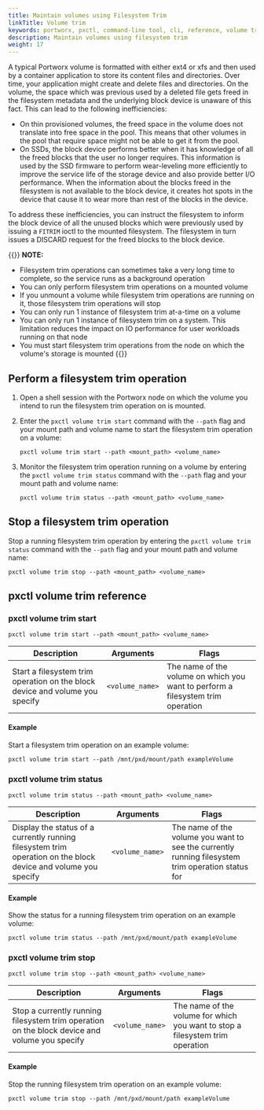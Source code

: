 ```yaml
---
title: Maintain volumes using Filesystem Trim
linkTitle: Volume trim
keywords: portworx, pxctl, command-line tool, cli, reference, volume trim, discard
description: Maintain volumes using filesystem trim
weight: 17
---
```


A typical Portworx volume is formatted with either ext4 or xfs and then used by a container application to store its content files and directories. Over time, your application might create and delete files and directories. On the volume, the space which was previous used by a deleted file gets freed in the filesystem metadata and the underlying block device is unaware of this fact. This can lead to the following inefficiencies:

* On thin provisioned volumes, the freed space in the volume does not translate into free space in the pool. This means that other volumes in the pool that require space might not be able to get it from the pool.
* On SSDs, the block device performs better when it has knowledge of all the freed blocks that the user no longer requires. This information is used by the SSD firmware to perform wear-leveling more efficiently to improve the service life of the storage device and also provide better I/O performance. When the information about the blocks freed in the filesystem is not available to the block device, it creates hot spots in the device that cause it to wear more than rest of the blocks in the device.

To address these inefficiencies, you can instruct the filesystem to inform the block device of all the unused blocks which were previously used by issuing a `FITRIM` ioctl to the mounted filesystem. The filesystem in turn issues a DISCARD request for the freed blocks to the block device.

{{<info>}}
**NOTE:**

* Filesystem trim operations can sometimes take a very long time to complete, so the service runs as a background operation
* You can only perform filesystem trim operations on a mounted volume
* If you unmount a volume while filesystem trim operations are running on it, those filesystem trim operations will stop
* You can only run 1 instance of filesystem trim at-a-time on a volume
* You can only run 1 instance of filesystem trim on a system. This limitation reduces the impact on IO performance for user workloads running on that node
* You must start filesystem trim operations from the node on which the volume's storage is mounted
{{</info>}}

## Perform a filesystem trim operation

1. Open a shell session with the Portworx node on which the volume you intend to run the filesystem trim operation on is mounted.

2. Enter the `pxctl volume trim start` command with the `--path` flag and your mount path and volume name to start the filesystem trim operation on a volume:

    ```text
    pxctl volume trim start --path <mount_path> <volume_name>
    ```

3. Monitor the filesystem trim operation running on a volume by entering the `pxctl volume trim status` command with the `--path` flag and your mount path and volume name:

    ```text
    pxctl volume trim status --path <mount_path> <volume_name>
    ```

## Stop a filesystem trim operation

Stop a running filesystem trim operation by entering the `pxctl volume trim status` command with the `--path` flag and your mount path and volume name:

```text
pxctl volume trim stop --path <mount_path> <volume_name>
```

## pxctl volume trim reference

### pxctl volume trim start

```text
pxctl volume trim start --path <mount_path> <volume_name>
```

| Description | Arguments | Flags |
| --- | --- | --- |
Start a filesystem trim operation on the block device and volume you specify | `<volume_name>` | The name of the volume on which you want to perform a filesystem trim operation |  `--path`  | Use this flag to provide the mount path where the volume/device is mounted `<mount_path>` |

#### Example

Start a filesystem trim operation on an example volume:

```text
pxctl volume trim start --path /mnt/pxd/mount/path exampleVolume
```

### pxctl volume trim status

```text
pxctl volume trim status --path <mount_path> <volume_name>
```

| Description | Arguments | Flags |
| --- | --- | --- |
| Display the status of a currently running filesystem trim operation on the block device and volume you specify | `<volume_name>` | The name of the volume you want to see the currently running filesystem trim operation status for | `--path`  | Use this flag and specify the path reference to the mount point or mount directory where the volume is mounted. |

#### Example

Show the status for a running filesystem trim operation on an example volume:

```text
pxctl volume trim status --path /mnt/pxd/mount/path exampleVolume
```

### pxctl volume trim stop

```text
pxctl volume trim stop --path <mount_path> <volume_name>
```

| Description | Arguments | Flags |
| --- | --- | --- |
| Stop a currently running filesystem trim operation on the block device and volume you specify | `<volume_name>` | The name of the volume for which you want to stop a filesystem trim operation | `--path`  | Use this flag and specify the path reference to the mount point or mount directory where the volume is mounted, for example: `/var/lib/osd/examplevolume`. |
#### Example

Stop the running filesystem trim operation on an example volume:

```text
pxctl volume trim stop --path /mnt/pxd/mount/path exampleVolume
```
